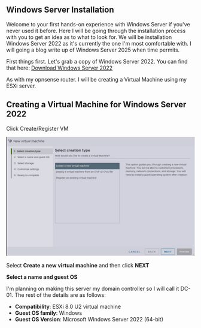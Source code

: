 ## Windows Server Installation

Welcome to your first hands-on experience with Windows Server if you've never used it before. Here I will be going through the installation process with you to get an idea as to what to look for. We will be installation Windows Server 2022 as it's currently the one I'm most comfortable with. I will going a blog write up of Windows Server 2025 when time permits.

First things first. Let's grab a copy of Windows Server 2022. You can find that here: [Download Windows Server 2022](https://www.microsoft.com/en-us/evalcenter/download-windows-server-2022)

As with my opnsense router. I will be creating a Virtual Machine using my ESXi server.

## Creating a Virtual Machine for Windows Server 2022

Click Create/Register VM

[![Select creation type](images/create-vm1.jpg)](images/create-vm1.jpg)

Select **Create a new virtual machine** and then click **NEXT**

**Select a name and guest OS**

I'm planning on making this server my domain controller so I will call it DC-01. The rest of the details are as follows:

- **Compatibility**: ESXi 8.0 U2 virtual machine
- **Guest OS family**: Windows
- **Guest OS Version**: Microsoft Windows Server 2022 (64-bit)








